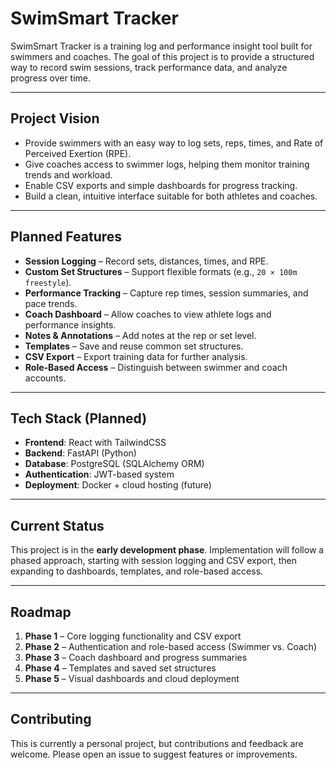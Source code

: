 # SwimSmart Tracker

SwimSmart Tracker is a training log and performance insight tool built for swimmers and coaches.
The goal of this project is to provide a structured way to record swim sessions, track performance data, and analyze progress over time.

---

## Project Vision

- Provide swimmers with an easy way to log sets, reps, times, and Rate of Perceived Exertion (RPE).
- Give coaches access to swimmer logs, helping them monitor training trends and workload.
- Enable CSV exports and simple dashboards for progress tracking.
- Build a clean, intuitive interface suitable for both athletes and coaches.

---

## Planned Features

- **Session Logging** – Record sets, distances, times, and RPE.
- **Custom Set Structures** – Support flexible formats (e.g., `20 × 100m freestyle`).
- **Performance Tracking** – Capture rep times, session summaries, and pace trends.
- **Coach Dashboard** – Allow coaches to view athlete logs and performance insights.
- **Notes & Annotations** – Add notes at the rep or set level.
- **Templates** – Save and reuse common set structures.
- **CSV Export** – Export training data for further analysis.
- **Role-Based Access** – Distinguish between swimmer and coach accounts.

---

## Tech Stack (Planned)

- **Frontend**: React with TailwindCSS
- **Backend**: FastAPI (Python)
- **Database**: PostgreSQL (SQLAlchemy ORM)
- **Authentication**: JWT-based system
- **Deployment**: Docker + cloud hosting (future)

---

## Current Status

This project is in the **early development phase**.
Implementation will follow a phased approach, starting with session logging and CSV export, then expanding to dashboards, templates, and role-based access.

---

## Roadmap

1. **Phase 1** – Core logging functionality and CSV export
2. **Phase 2** – Authentication and role-based access (Swimmer vs. Coach)
3. **Phase 3** – Coach dashboard and progress summaries
4. **Phase 4** – Templates and saved set structures
5. **Phase 5** – Visual dashboards and cloud deployment

---

## Contributing

This is currently a personal project, but contributions and feedback are welcome.
Please open an issue to suggest features or improvements.

